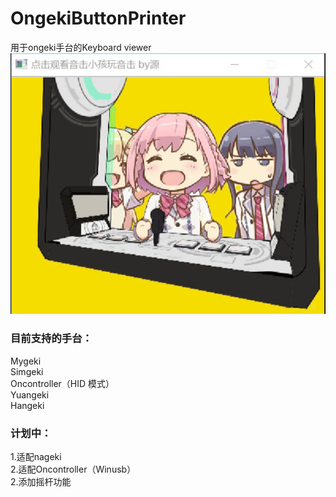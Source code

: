# OngekiButtonPrinter
用于ongeki手台的Keyboard viewer  
![Assembly photo](pictures/picture1.gif)

### 目前支持的手台：
Mygeki  
Simgeki  
Oncontroller（HID 模式）  
Yuangeki  
Hangeki

### 计划中：
1.适配nageki  
2.适配Oncontroller（Winusb）  
2.添加摇杆功能

